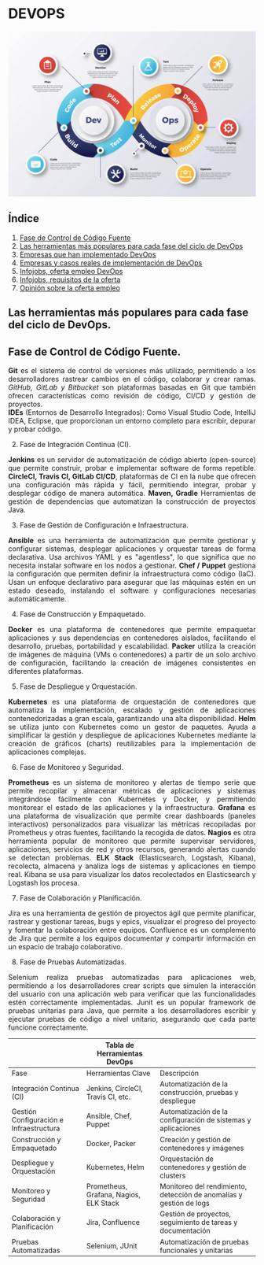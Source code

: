 # DEVOPS
![Herramientas](https://github.com/Antonio-Gabino/DEVOPS/blob/main/img/Herramientas.jpg?raw=true)

## Índice
1. [Fase de Control de Código Fuente](#Fase-de-Control-de-Codigo-Fuente)
2. [Las herramientas más populares para cada fase del ciclo de DevOps](#las-herramientas-más-populares)
3. [Empresas que han implementado DevOps](#empresas-que-han-implementado-devops)
4. [Empresas y casos reales de implementación de DevOps](#Empresas-y-casos-reales-de-implementación-dedevops)
5. [Infojobs, oferta empleo DevOps](#Infojobs,-oferta-empleo-DevOps)
6. [Infojobs, requisitos de la oferta](#Infojobs,-requisitos-de-la-oferta)
7. [Opinión sobre la oferta empleo](#Opinión-sobre-la-oferta-empleo)

  
## Las herramientas más populares para cada fase del ciclo de DevOps.
<div align="justify"> 
  
## Fase de Control de Código Fuente.
  
<strong>Git</strong> es el sistema de control de versiones más utilizado, permitiendo a los desarrolladores rastrear cambios en el código, colaborar y crear ramas. 
<em>GitHub, GitLab y Bitbucket</em> son plataformas basadas en Git que también ofrecen características como revisión de código, CI/CD y gestión de proyectos.   
<strong>IDEs</strong> (Entornos de Desarrollo Integrados): Como Visual Studio Code, IntelliJ IDEA, Eclipse, que proporcionan un entorno completo para escribir, depurar y probar código.

2.	Fase de Integración Continua (CI).
   
<strong>Jenkins</strong> es un servidor de automatización de código abierto (open-source) que permite construir, probar e implementar software de forma repetible. 
**CircleCI, Travis CI, GitLab CI/CD**, plataformas de CI en la nube que ofrecen una configuración más rápida y fácil, permitiendo integrar, probar y desplegar código de manera automática. 
**Maven, Gradle** Herramientas de gestión de dependencias que automatizan la construcción de proyectos Java.

3.	Fase de Gestión de Configuración e Infraestructura.
   
**Ansible** es una herramienta de automatización que permite gestionar y configurar sistemas, desplegar aplicaciones y orquestar tareas de forma declarativa. Usa archivos YAML y es "agentless", lo que significa que no necesita instalar software en los nodos a gestionar.
__Chef / Puppet__  gestiona la configuración que permiten definir la infraestructura como código (IaC). Usan un enfoque declarativo para asegurar que las máquinas estén en un estado deseado, instalando el software y configuraciones necesarias automáticamente.

4.	Fase de Construcción y Empaquetado.

**Docker** es una plataforma de contenedores que permite empaquetar aplicaciones y sus dependencias en contenedores aislados, facilitando el desarrollo, pruebas,  portabilidad y escalabilidad.
**Packer** utiliza la creación de imágenes de máquina (VMs o contenedores) a partir de un solo archivo de configuración, facilitando la creación de imágenes consistentes en diferentes plataformas.

5.	Fase de Despliegue y Orquestación.

**Kubernetes** es una plataforma de orquestación de contenedores que automatiza la implementación, escalado y gestión de aplicaciones contenedorizadas a gran escala, garantizando una alta disponibilidad.
**Helm** se utiliza junto con Kubernetes como un gestor de paquetes. Ayuda a simplificar la gestión y despliegue de aplicaciones Kubernetes mediante la creación de gráficos (charts) reutilizables para la implementación de aplicaciones complejas.

6.	Fase de Monitoreo y Seguridad.

**Prometheus** es un sistema de monitoreo y alertas de tiempo serie que permite recopilar y almacenar métricas de aplicaciones y sistemas integrándose fácilmente con Kubernetes y Docker, y permitiendo monitorear el estado de las aplicaciones y la infraestructura.
**Grafana** es una plataforma de visualización que permite crear dashboards (paneles interactivos) personalizados para visualizar las métricas recopiladas por Prometheus y otras fuentes, facilitando la recogida de datos.
**Nagios** es otra herramienta popular de monitoreo que permite supervisar servidores, aplicaciones, servicios de red y otros recursos, generando alertas cuando se detectan problemas.
**ELK Stack** (Elasticsearch, Logstash, Kibana), recolecta, almacena y analiza logs de sistemas y aplicaciones en tiempo real. Kibana se usa para visualizar los datos recolectados en Elasticsearch y Logstash los procesa.

7.	Fase de Colaboración y Planificación.

Jira es una herramienta de gestión de proyectos ágil que permite planificar, rastrear y gestionar tareas, bugs y epics, visualizar el progreso del proyecto y fomentar la colaboración entre equipos.
Confluence es un complemento de Jira que permite a los equipos documentar y compartir información en un espacio de trabajo colaborativo.

8.	Fase de Pruebas Automatizadas.

Selenium realiza pruebas automatizadas para aplicaciones web, permitiendo a los desarrolladores crear scripts que simulen la interacción del usuario con una aplicación web para verificar que las funcionalidades estén correctamente implementadas.
Junit es un popular framework de pruebas unitarias para Java, que permite a los desarrolladores escribir y ejecutar pruebas de código a nivel unitario, asegurando que cada parte funcione correctamente.
</div>


|                                         |    Tabla de Herramientas DevOps       |                                                                          |
|-----------------------------------------|---------------------------------------|--------------------------------------------------------------------------|
|                Fase                     |          Herramientas Clave           |                            Descripción                                   |   | Control de Código Fuente                | Git, IDEs                             | Gestión de versiones, colaboración en el código                          |
| Integración Continua (CI)               | Jenkins, CircleCI, Travis CI, etc.    | Automatización de la construcción, pruebas y despliegue                  | 
| Gestión Configuración e Infraestructura | Ansible, Chef, Puppet                 | Automatización de la configuración de sistemas y aplicaciones            |
| Construcción y Empaquetado              | Docker, Packer                        | Creación y gestión de contenedores y imágenes                            | 
| Despliegue y Orquestación               | Kubernetes, Helm                      | Orquestación de contenedores y gestión de clusters                       |
| Monitoreo y Seguridad                   | Prometheus, Grafana, Nagios, ELK Stack| Monitoreo del rendimiento, detección de anomalías y gestión de logs      |
| Colaboración y Planificación            | Jira, Confluence                      | Gestión de proyectos, seguimiento de tareas y documentación              |
| Pruebas Automatizadas                   | Selenium, JUnit                       | Automatización de pruebas funcionales y unitarias                        |



